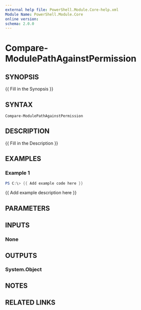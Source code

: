```yaml
---
external help file: PowerShell.Module.Core-help.xml
Module Name: PowerShell.Module.Core
online version:
schema: 2.0.0
---
```


# Compare-ModulePathAgainstPermission

## SYNOPSIS
{{ Fill in the Synopsis }}

## SYNTAX

```
Compare-ModulePathAgainstPermission
```

## DESCRIPTION
{{ Fill in the Description }}

## EXAMPLES

### Example 1
```powershell
PS C:\> {{ Add example code here }}
```

{{ Add example description here }}

## PARAMETERS

## INPUTS

### None

## OUTPUTS

### System.Object
## NOTES

## RELATED LINKS
